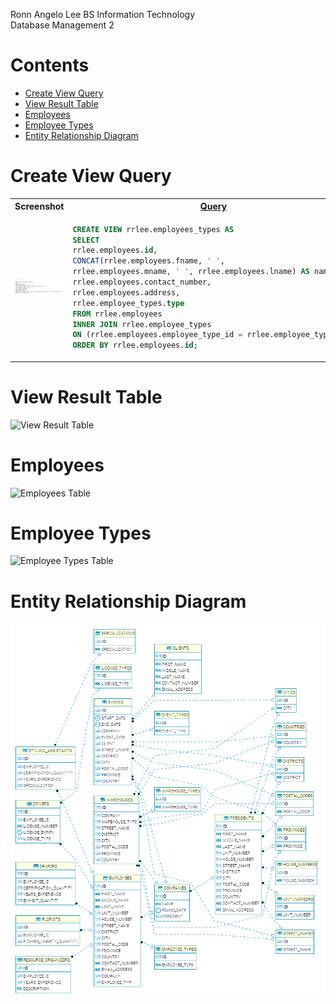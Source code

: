 Ronn Angelo Lee 
BS Information Technology  
Database Management 2  
  
# Contents
- [Create View Query](#create-view-query)
- [View Result Table](#view-result-table)
- [Employees](#employees)
- [Employee Types](#employee_types)
- [Entity Relationship Diagram](#er-diagram)
  
<h1 id="create-view-query">Create View Query</h1>
<table>
    <tr width="100%">
        <th width="50%">Screenshot</th>
        <th width="50%"><a href="view.sql" target="_blank">Query</a></th>
    </tr>
    <tr idth="100%">
        <td width="50%"><img src="screenshots/create-view-query.png" alt="Create View CLI Screenshot" /></td>
        <td width="50%">

~~~sql
CREATE VIEW rrlee.employees_types AS
SELECT
rrlee.employees.id,
CONCAT(rrlee.employees.fname, ' ',
rrlee.employees.mname, ' ', rrlee.employees.lname) AS name,
rrlee.employees.contact_number,
rrlee.employees.address,
rrlee.employee_types.type
FROM rrlee.employees
INNER JOIN rrlee.employee_types
ON (rrlee.employees.employee_type_id = rrlee.employee_types.id)
ORDER BY rrlee.employees.id;
~~~

</table>

<h1 id="view-result-table">View Result Table</h1>
<img src="projects3_oracle_view/screenshots/view-table.png" alt="View Result Table" />

<h1 id="employees">Employees</h1>
<img src="projects3_oracle_view/screenshots/employees-table.png" alt="Employees Table" />

<h1 id="employee_types">Employee Types</h1>
<img src="projects3_oracle_view/screenshots/employee-types-table.png" alt="Employee Types Table" />

<h1 id="er-diagram">Entity Relationship Diagram</h1>
<img src="projects3_oracle_view/er-diagram.png" alt="ER Diagram" />
